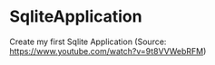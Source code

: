 # SqliteApplication
Create my first Sqlite Application (Source: https://www.youtube.com/watch?v=9t8VVWebRFM)
